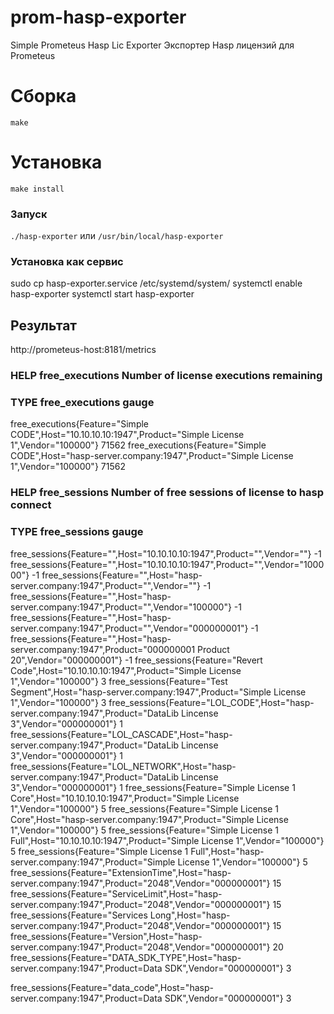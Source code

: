 # prom-hasp-exporter
 Simple Prometeus Hasp Lic Exporter
 Экспортер Hasp лицензий для Prometeus
# Сборка

`make`
#  Установка
`make install`

### Запуск
`./hasp-exporter` или 
`/usr/bin/local/hasp-exporter`

### Установка как сервис 
sudo cp hasp-exporter.service /etc/systemd/system/
systemctl enable hasp-exporter
systemctl start hasp-exporter

## Результат
http://prometeus-host:8181/metrics
### HELP free_executions Number of license executions remaining
### TYPE free_executions gauge
free_executions{Feature="Simple CODE",Host="10.10.10.10:1947",Product="Simple License 1",Vendor="100000"} 71562
free_executions{Feature="Simple CODE",Host="hasp-server.company:1947",Product="Simple License 1",Vendor="100000"} 71562
### HELP free_sessions Number of free sessions of license to hasp connect
### TYPE free_sessions gauge
free_sessions{Feature="",Host="10.10.10.10:1947",Product="",Vendor=""} -1
free_sessions{Feature="",Host="10.10.10.10:1947",Product="",Vendor="100000"} -1
free_sessions{Feature="",Host="hasp-server.company:1947",Product="",Vendor=""} -1
free_sessions{Feature="",Host="hasp-server.company:1947",Product="",Vendor="100000"} -1
free_sessions{Feature="",Host="hasp-server.company:1947",Product="",Vendor="000000001"} -1
free_sessions{Feature="",Host="hasp-server.company:1947",Product="000000001 Product 20",Vendor="000000001"} -1
free_sessions{Feature="Revert Code",Host="10.10.10.10:1947",Product="Simple License 1",Vendor="100000"} 3
free_sessions{Feature="Test Segment",Host="hasp-server.company:1947",Product="Simple License 1",Vendor="100000"} 3
free_sessions{Feature="LOL_CODE",Host="hasp-server.company:1947",Product="DataLib Lincense 3",Vendor="000000001"} 1
free_sessions{Feature="LOL_CASCADE",Host="hasp-server.company:1947",Product="DataLib Lincense 3",Vendor="000000001"} 1
free_sessions{Feature="LOL_NETWORK",Host="hasp-server.company:1947",Product="DataLib Lincense 3",Vendor="000000001"} 1
free_sessions{Feature="Simple License 1 Core",Host="10.10.10.10:1947",Product="Simple License 1",Vendor="100000"} 5
free_sessions{Feature="Simple License 1 Core",Host="hasp-server.company:1947",Product="Simple License 1",Vendor="100000"} 5
free_sessions{Feature="Simple License 1 Full",Host="10.10.10.10:1947",Product="Simple License 1",Vendor="100000"} 5
free_sessions{Feature="Simple License 1 Full",Host="hasp-server.company:1947",Product="Simple License 1",Vendor="100000"} 5
free_sessions{Feature="ExtensionTime",Host="hasp-server.company:1947",Product="2048",Vendor="000000001"} 15
free_sessions{Feature="ServiceLimit",Host="hasp-server.company:1947",Product="2048",Vendor="000000001"} 15
free_sessions{Feature="Services Long",Host="hasp-server.company:1947",Product="2048",Vendor="000000001"} 15
free_sessions{Feature="Version",Host="hasp-server.company:1947",Product="2048",Vendor="000000001"} 20
free_sessions{Feature="DATA_SDK_TYPE",Host="hasp-server.company:1947",Product=Data SDK",Vendor="000000001"} 3

free_sessions{Feature="data_code",Host="hasp-server.company:1947",Product=Data SDK",Vendor="000000001"} 3
